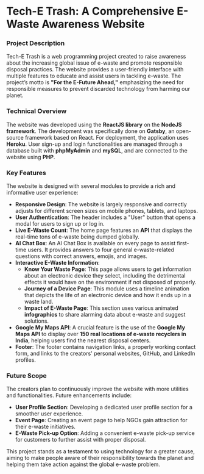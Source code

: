 # **Tech-E Trash: A Comprehensive E-Waste Awareness Website**



### **Project Description**

Tech-E Trash is a web programming project created to raise awareness about the increasing global issue of e-waste and promote responsible disposal practices. The website provides a user-friendly interface with multiple features to educate and assist users in tackling e-waste. The project’s motto is **"For the E-Future Ahead,"** emphasizing the need for responsible measures to prevent discarded technology from harming our planet.



### **Technical Overview**

The website was developed using the **ReactJS library** on the **NodeJS framework**. The development was specifically done on **Gatsby**, an open-source framework based on React. For deployment, the application uses **Heroku**. User sign-up and login functionalities are managed through a database built with **phpMyAdmin** and **mySQL**, and are connected to the website using **PHP**.



### **Key Features**

The website is designed with several modules to provide a rich and informative user experience:

* **Responsive Design**: The website is largely responsive and correctly adjusts for different screen sizes on mobile phones, tablets, and laptops.
* **User Authentication**: The header includes a "User" button that opens a modal for users to sign up or log in.
* **Live E-Waste Count**: The home page features an **API** that displays the real-time tons of e-waste being dumped globally.
* **AI Chat Box**: An AI Chat Box is available on every page to assist first-time users. It provides answers to four general e-waste-related questions with correct answers, emojis, and images.
* **Interactive E-Waste Information**:
    * **Know Your Waste Page**: This page allows users to get information about an electronic device they select, including the detrimental effects it would have on the environment if not disposed of properly.
    * **Journey of a Device Page**: This module uses a timeline animation that depicts the life of an electronic device and how it ends up in a waste land.
    * **Impact of E-Waste Page**: This section uses various animated **infographics** to share alarming data about e-waste and suggest solutions.
* **Google My Maps API**: A crucial feature is the use of the **Google My Maps API** to display over **150 real locations of e-waste recyclers in India**, helping users find the nearest disposal centers.
* **Footer**: The footer contains navigation links, a properly working contact form, and links to the creators' personal websites, GitHub, and LinkedIn profiles.



### **Future Scope**

The creators plan to continuously improve the website with more utilities and functionalities. Future enhancements include:

* **User Profile Section**: Developing a dedicated user profile section for a smoother user experience.
* **Event Page**: Creating an event page to help NGOs gain attraction for their e-waste initiatives.
* **E-Waste Pick-up Option**: Adding a convenient e-waste pick-up service for customers to further assist with proper disposal.

This project stands as a testament to using technology for a greater cause, aiming to make people aware of their responsibility towards the planet and helping them take action against the global e-waste problem.


